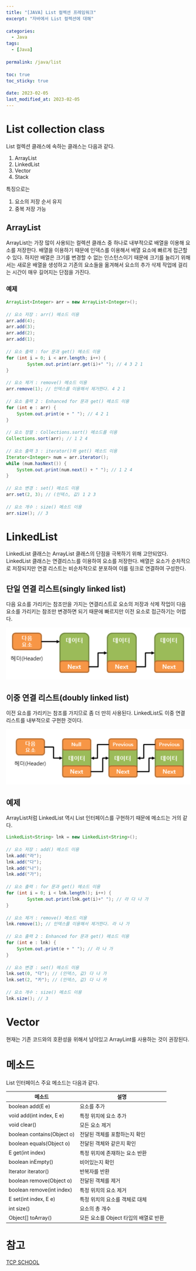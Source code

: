 ```yaml
---
title: "[JAVA] List 컬렉션 프레임워크"
excerpt: "자바에서 List 컬렉션에 대해"

categories:
  - Java
tags:
  - [Java]

permalink: /java/list

toc: true
toc_sticky: true

date: 2023-02-05
last_modified_at: 2023-02-05
---
```


# List collection class

List 컬렉션 클래스에 속하는 클래스는 다음과 같다.
 1. ArrayList<E>
 2. LinkedList<E>
 3. Vector<E>
 4. Stack<E>

특징으로는 
 1. 요소의 저장 순서 유지
 2. 중복 저장 가능

## ArrayList

ArrayList는 가장 많이 사용되는 컬렉션 클래스 중 하나로 내부적으로 배열을 이용해 요소를 저장한다. 배열을 이용하기 때문에 인덱스를 이용해서 배열 요소에 빠르게 접근할 수 있다. 하지만 배열은 크기를 변경할 수 없는 인스턴스이기 때문에 크기를 늘리기 위해서는 새로운 배열을 생성하고 기존의 요소들을 옮겨해서 요소의 추가 삭제 작업에 걸리는 시간이 매우 길어지는 단점을 가진다.

### 예제

```java
ArrayList<Integer> arr = new ArrayList<Integer>();

// 요소 저장 : arr() 메소드 이용
arr.add(4);
arr.add(3);
arr.add(2);
arr.add(1);

// 요소 출력 : for 문과 get() 메소드 이용
for (int i = 0; i < arr.length; i++) {
        System.out.print(arr.get(i)+" "); // 4 3 2 1
}

// 요소 제거 : remove() 메소드 이용
arr.remove(1); // 인덱스를 이용해서 제거한다. 4 2 1

// 요소 출력 2 : Enhanced for 문과 get() 메소드 이용
for (int e : arr) {
    System.out.print(e + " "); // 4 2 1
}

// 요소 정렬 : Collections.sort() 메소드를 이용
Collections.sort(arr); // 1 2 4

// 요소 출력 3 : iterator()와 get() 메소드 이용
Iterator<Integer> num = arr.iterator();
while (num.hasNext()) {
    System.out.print(num.next() + " "); // 1 2 4
}

// 요소 변경 : set() 메소드 이용
arr.set(2, 3); // (인덱스, 값) 1 2 3

// 요소 개수 : size() 메소드 이용
arr.size(); // 3
```

# LinkedList

LinkedList 클래스는 ArrayList 클래스의 단점을 극복하기 위해 고안되었다. LinkedList 클래스는 연결리스느를 이용하여 요소를 저장한다. 배열은 요소가 순차적으로 저장되지만 연결 리스트는 비순차적으로 분포하여 이를 링크로 연결하여 구성한다.

## 단일 연결 리스트(singly linked list)

다음 요소를 가리키는 참조만을 가지는 연결리스트로 요소의 저장과 삭제 작업이 다음 요소를 가리키는 참조만 변경하면 되기 때문에 빠르지만 이전 요소로 접근하기는 어렵다.

![Alt text](../../assets/images/posts_img/Java/2023-02-05-1.png)

## 이중 연결 리스트(doubly linked list)

이전 요소를 가리키는 참조를 가지므로 좀 더 만히 사용된다. LinkedList도 이중 연결 리스트를 내부적으로 구현한 것이다. 

![Alt text](../../assets/images/posts_img/Java/2023-02-05-2.png)

## 예제

ArrayList처럼 LinkedList 역시 List 인터페이스를 구현하기 때문에 메소드는 거의 같다.

```java
LinkedList<String> lnk = new LinkedList<String>();

// 요소 저장 : add() 메소드 이용
lnk.add("라");
lnk.add("다");
lnk.add("나");
lnk.add("가");

// 요소 출력 : for 문과 get() 메소드 이용
for (int i = 0; i < lnk.length(); i++) {
        System.out.print(lnk.get(i)+" "); // 라 다 나 가
}

// 요소 제거 : remove() 메소드 이용
lnk.remove(1); // 인덱스를 이용해서 제거한다. 라 나 가

// 요소 출력 2 : Enhanced for 문과 get() 메소드 이용
for (int e : lnk) {
    System.out.print(e + " "); // 라 나 가
}

// 요소 변경 : set() 메소드 이용
lnk.set(0, "다"); // (인덱스, 값) 다 나 가
lnk.set(2, "카"); // (인덱스, 값) 다 나 카

// 요소 개수 : size() 메소드 이용
lnk.size(); // 3
```

# Vector

현재는 기존 코드와의 호환성을 위해서 남아있고 ArrayLint를 사용하는 것이 권장된다.

# 메소드

List 인터페이스 주요 메소드는 다음과 같다.

|메소드|설명|
|---|---|
|boolean add(E e)|요소를 추가|
|void add(int index, E e)|특정 위치에 요소 추가|
|void clear()|모든 요소 제거|
|boolean contains(Object o)|전달된 객체를 포함하는지 확인|
|boolean equals(Object o)|전달된 객체와 같은지 확인|
|E get(int index)|특정 위치에 존재하는 요소 반환|
|boolean inEmpty()|비어있는지 확인|
|Iterator<E> iterator()|반복자를 반환|
|boolean remove(Object o)|전달된 객체를 제거|
|boolean remove(int index)|특정 위치의 요소 제거|
|E set(int index, E e)|특정 위치의 요소를 객체로 대체|
|int size()|요소의 총 개수|
|Object[] toArray()|모든 요소를 Object 타입의 배열로 반환|

# 참고

[TCP SCHOOL](http://www.tcpschool.com/java/java_collectionFramework_list)

